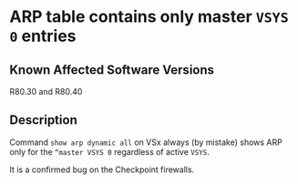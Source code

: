 # ARP table contains only master `VSYS 0` entries

## Known Affected Software Versions

R80.30 and R80.40

## Description

Command `show arp dynamic all` on VSx always (by mistake) shows ARP only for the `“master VSYS 0` regardless of active `VSYS`.

It is a confirmed bug on the Checkpoint firewalls.
